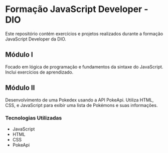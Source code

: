 # Formação JavaScript Developer - DIO
Este repositório contém exercícios e projetos realizados durante a formação JavaScript Developer da DIO.

## Módulo I
Focado em lógica de programação e fundamentos da sintaxe do JavaScript. Inclui exercícios de aprendizado.

## Módulo II
Desenvolvimento de uma Pokedex usando a API PokeApi. Utiliza HTML, CSS, e JavaScript para exibir uma lista de Pokémons e suas informações.

  ### Tecnologias Utilizadas
  - JavaScript
  - HTML
  - CSS  
  - PokeApi

